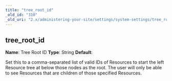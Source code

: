 ```yaml
---
title: "tree_root_id"
_old_id: "310"
_old_uri: "2.x/administering-your-site/settings/system-settings/tree_root_id"
---
```


## tree\_root\_id

**Name**: Tree Root ID 
**Type**: String 
**Default**:

Set this to a comma-separated list of valid IDs of Resources to start the left Resource tree at below those nodes as the root. The user will only be able to see Resources that are children of those specified Resources.